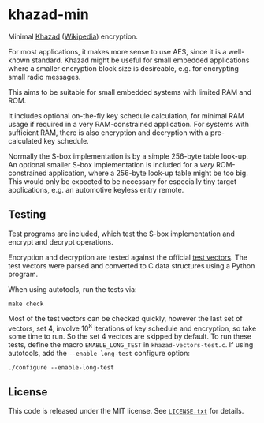 khazad-min
==========

Minimal [Khazad][1] ([Wikipedia][2]) encryption.

For most applications, it makes more sense to use AES, since it is a well-known standard. Khazad might be useful for small embedded applications where a smaller encryption block size is desireable, e.g. for encrypting small radio messages.

This aims to be suitable for small embedded systems with limited RAM and ROM.

It includes optional on-the-fly key schedule calculation, for minimal RAM usage if required in a very RAM-constrained application. For systems with sufficient RAM, there is also encryption and decryption with a pre-calculated key schedule.

Normally the S-box implementation is by a simple 256-byte table look-up. An optional smaller S-box implementation is included for a *very* ROM-constrained application, where a 256-byte look-up table might be too big. This would only be expected to be necessary for especially tiny target applications, e.g. an automotive keyless entry remote.

Testing
-------

Test programs are included, which test the S-box implementation and encrypt and decrypt operations.

Encryption and decryption are tested against the official [test vectors][3]. The test vectors were parsed and converted to C data structures using a Python program.

When using autotools, run the tests via:

    make check

Most of the test vectors can be checked quickly, however the last set of vectors, set 4, involve 10<sup>8</sup> iterations of key schedule and encryption, so take some time to run. So the set 4 vectors are skipped by default. To run these tests, define the macro `ENABLE_LONG_TEST` in `khazad-vectors-test.c`. If using autotools, add the `--enable-long-test` configure option:

    ./configure --enable-long-test

License
-------

This code is released under the MIT license. See [`LICENSE.txt`][4] for details.


[1]: http://www.larc.usp.br/~pbarreto/KhazadPage.html
[2]: http://en.wikipedia.org/wiki/KHAZAD
[3]: http://www.larc.usp.br/~pbarreto/khazad-tweak-test-vectors.zip
[4]: LICENSE.txt

